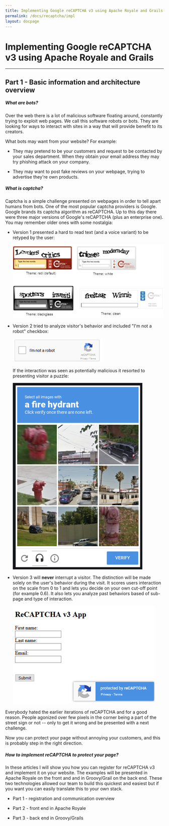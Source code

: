 ```yaml
---
title: Implementing Google reCAPTCHA v3 using Apache Royale and Grails
permalink: /docs/recaptcha/impl
layout: docpage
---
```

# Implementing Google reCAPTCHA v3 using Apache Royale and Grails

---

## Part 1 - Basic information and architecture overview

##### What are bots?

Over the web there is a lot of malicious software floating around, constantly trying to exploit web pages. We call this software robots or bots. They are looking for ways to interact with sites in a way that will provide benefit to its creators.

What bots may want from your website? For example:

- They may pretend to be your customers and request to be contacted by your sales department. When they obtain your email address they may try phishing attack on your company.

- They may want to post fake reviews on your webpage, trying to advertise they're own products.

##### What is captcha?

Captcha is a simple challenge presented on webpages in order to tell apart humans from bots. One of the most popular captcha providers is Google. Google brands its captcha algorithm as reCAPTCHA. Up to this day there were three major versions of Google's reCAPTCHA (plus an enterprise one). You may remember older ones with some nostalgia:

- Version 1 presented a hard to read text (and a voice variant) to be retyped by the user:
  
  ![](img/recaptcha-v1.png)

- Version 2 tried to analyze visitor's behavior and included "I'm not a robot" checkbox:

  ![](img/recaptcha-v2-checkbox.png)

  If the interaction was seen as potentially malicious it resorted to presenting visitor a puzzle:

  ![](img/recaptcha-v2-puzzle.png)

- Version 3 will **never** interrupt a visitor. The distinction will be made solely on the user's behavior during the visit. It scores users interaction on the scale from 0 to 1 and lets you decide on your own cut-off point (for example 0.6). It also lets you analyze past behaviors based of sub-page and type of interaction.
  
  ![](img/recaptcha-v3-royale.png)

Everybody hated the earlier iterations of reCAPTCHA and for a good reason. People agonized over few pixels in the corner being a part of the street sign or not -- only to get it wrong and be presented with a next challenge.

Now you can protect your page without annoying your customers, and this is probably step in the right direction.

##### How to implement reCAPTCHA to protect your page?

In these articles I will show you how you can register for reCAPTCHA v3 and implement it on your website. The examples will be presented in Apache Royale on the front and and in Groovy/Grail on the back end. These two technologies allowed our team to build this quickest and easiest but if you want you can easily translate this to your own stack.

- Part 1 - registration and communication overview

- Part 2 - front end in Apache Royale

- Part 3 - back end in Groovy/Grails

